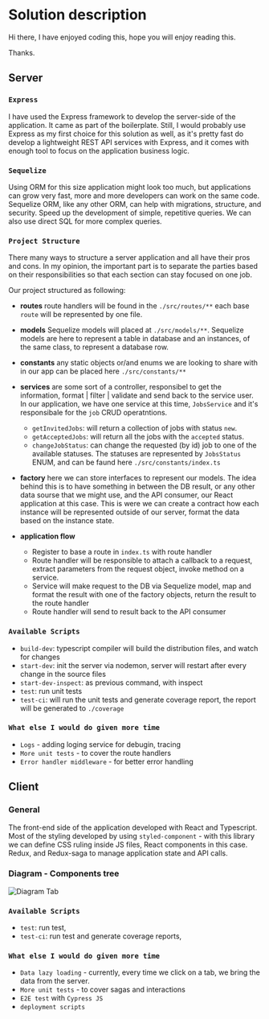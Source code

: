 # Solution description 

Hi there, 
I have enjoyed coding this,
hope you will enjoy reading this.

Thanks.


## Server

### `Express`
I have used the Express framework to develop the server-side of the application. It came as part of the boilerplate. Still, I would probably use Express as my first choice for this solution as well, as it's pretty fast do develop a lightweight REST API services with Express, and it comes with enough tool to focus on the application business logic.

### `Sequelize` 
Using ORM for this size application might look too much, but applications can grow very fast, more and more developers can work on the same code. 
Sequelize ORM, like any other ORM, can help with migrations, structure, and security. Speed up the development of simple, repetitive queries. 
We can also use direct SQL for more complex queries.

### `Project Structure`
There many ways to structure a server application and all have their pros and cons.
In my opinion, the important part is to separate the parties based on their responsibilities so that each section can stay focused on one job.

Our project structured as following:

- **routes** route handlers will be found in the `./src/routes/**` 
each base `route` will be represented by one file.
- **models** Sequelize models will placed at `./src/models/**`. Sequelize models are here to represent a table in database and an instances, of the same class, to represent a database row.
- **constants** any static objects or/and enums we are looking to share with in our app can be placed here `./src/constants/**` 
- **services** are some sort of a controller, responsibel to get the information, format | filter | validate and send back to the service user. 
In our application, we have one service at this time, `JobsService` and it's responsibale for the `job` CRUD operatntions.
    - `getInvitedJobs`: will return a collection of jobs with status `new`.
    - `getAcceptedJobs`: will return all the jobs with the `accepted` status.
    - `changeJobStatus`: can change the requested (by id) job to one of the available statuses. The statuses are represented by `JobsStatus` ENUM, and can be faund here `./src/constants/index.ts`
- **factory** here we can store interfaces to represent our models. The idea behind this is to have something in between the DB result, or any other data sourse that we might use, and the API consumer, our React application at this case. 
This is were we can create a contract how each instance will be represented outside of our server, format the data based on the instance state.


- **application flow**
  - Register to base a route in `index.ts` with route handler
  - Route handler will be responsible to attach a callback to a request, extract parameters from the request object, invoke method on a service.
  - Service will make request to the DB via Sequelize model, map and format the result with one of the factory objects, return the result to the route handler
  - Route handler will send to result back to the API consumer


### `Available Scripts`
- `build-dev`: typescript compiler will build the distribution files, and watch for changes
- `start-dev`: init the server via nodemon, server will restart after every change in the source files
- `start-dev-inspect`: as previous command, with inspect
- `test`: run unit tests
- `test-ci`: will run the unit tests and generate coverage report, the report will be generated to `./coverage`    


### `What else I would do given more time`
- `Logs` - adding loging service for debugin, tracing
- `More unit tests` - to cover the route handlers
- `Error handler middleware` - for better error handling

## Client

### General
The front-end side of the application developed with React and Typescript.
Most of the styling developed by using `styled-component` - with this library we can define CSS ruling inside JS files, React components in this case.
Redux, and Redux-saga to manage application state and API calls. 

### Diagram - Components tree
![Diagram Tab](/client_diagram.png.png?raw=true "Diagram Tab")

### `Available Scripts`
- `test`: run test,
- `test-ci`: run test and generate coverage reports,

### `What else I would do given more time`
- `Data lazy loading` - currently, every time we click on a tab, we bring the data from the server. 
- `More unit tests` - to cover sagas and interactions
- `E2E test` with `Cypress JS`
- `deployment scripts`



